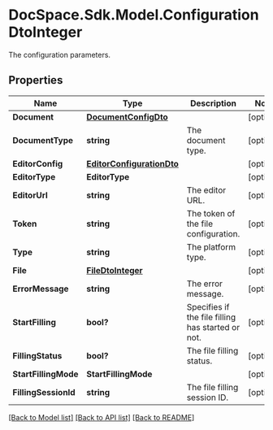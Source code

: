 # DocSpace.Sdk.Model.ConfigurationDtoInteger
The configuration parameters.

## Properties

Name | Type | Description | Notes
------------ | ------------- | ------------- | -------------
**Document** | [**DocumentConfigDto**](DocumentConfigDto.md) |  | [optional] 
**DocumentType** | **string** | The document type. | [optional] 
**EditorConfig** | [**EditorConfigurationDto**](EditorConfigurationDto.md) |  | [optional] 
**EditorType** | **EditorType** |  | [optional] 
**EditorUrl** | **string** | The editor URL. | [optional] 
**Token** | **string** | The token of the file configuration. | [optional] 
**Type** | **string** | The platform type. | [optional] 
**File** | [**FileDtoInteger**](FileDtoInteger.md) |  | [optional] 
**ErrorMessage** | **string** | The error message. | [optional] 
**StartFilling** | **bool?** | Specifies if the file filling has started or not. | [optional] 
**FillingStatus** | **bool?** | The file filling status. | [optional] 
**StartFillingMode** | **StartFillingMode** |  | [optional] 
**FillingSessionId** | **string** | The file filling session ID. | [optional] 

[[Back to Model list]](../README.md#documentation-for-models) [[Back to API list]](../README.md#documentation-for-api-endpoints) [[Back to README]](../README.md)

